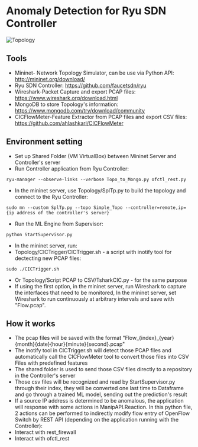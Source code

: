 # Anomaly Detection for Ryu SDN Controller

![Topology](https://user-images.githubusercontent.com/84791557/132374979-7656ab1b-baab-4ead-ba1f-72405f73b5a7.png)

## Tools
- Mininet- Network Topology Simulator, can be use via Python API: http://mininet.org/download/
- Ryu SDN Controller: https://github.com/faucetsdn/ryu
- Wireshark-Packet Capture and export PCAP files: https://www.wireshark.org/download.html
- MongoDB to store Topology's information: https://www.mongodb.com/try/download/community 
- CICFlowMeter-Feature Extractor from PCAP files and export CSV files: https://github.com/ahlashkari/CICFlowMeter

## Environment setting
- Set up Shared Folder (VM VirtualBox) between Mininet Server and Controller's server
- Run Controller application from Ryu Controller: 
```
ryu-manager --observe-links --verbose Topo_to_Mongo.py ofctl_rest.py
```
- In the mininet server, use Topology/SplTp.py to build the topology and connect to the Ryu Controller:
```
sudo mn --custom SplTp.py --topo Simple_Topo --controller=remote,ip={ip address of the controller's server}
```
- Run the ML Engine from Supervisor: 
```
python StartSupervisor.py
```
- In the mininet server, run:
 - Topology/CICTrigger/CICTrigger.sh - a script with inotify tool for dectecting new PCAP files:
```
sudo ./CICTrigger.sh
```
 - Or Topology/Script PCAP to CSV/TsharkCIC.py - for the same purpose
- If using the first option, in the mininet server, run Wireshark to capture the interfaces that need to be monitored, In the mininet server, set Wireshark to run continuously at arbitrary intervals and save with "Flow.pcap".

## How it works
- The pcap files will be saved with the format "Flow_{index}_{year}{month}{date}{hour}{minute}{second}.pcap"
- The inotify tool in CICTrigger.sh will detect those PCAP files and automatically call the CICFlowMeter tool to convert those files into CSV Files with predefined features
- The shared folder is used to send those CSV files directly to a repository in the Controller's server
- Those csv files will be recognized and read by StartSupervisor.py through their index, they will be converted one last time to Dataframe and go through a trained ML model, sending out the prediction's result
- If a source IP address is determined to be anomalous, the application will response with some actions in ManipAPI.Reaction. In this python file, 2 actions can be performed to indirectly modify flow entry of OpenFlow Switch by REST API (depending on the application running with the Controller):
 - Interact with rest_firewall
 - Interact with ofctl_rest
